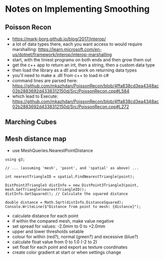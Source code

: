# Notes on Implementing Smoothing

## Poisson Recon
- https://mark-borg.github.io/blog/2017/interop/
- a lot of data types there, each you want access to would require marshalling: https://learn.microsoft.com/en-us/dotnet/framework/interop/interop-marshalling
- start, with the tiniest programs on both ends and then grow them out
- get the c++ app to return an int, then a string, then a custom data type
- then load the library as a dll and work on returning data types
- you'll need to make a .dll from c++ to load in c#
- command lines are parsed here: https://github.com/mkazhdan/PoissonRecon/blob/4ffa838cd3ea4348ac02b2883692d4338312150d/Src/PoissonRecon.cpp#L584
- which lead to Execute: https://github.com/mkazhdan/PoissonRecon/blob/4ffa838cd3ea4348ac02b2883692d4338312150d/Src/PoissonRecon.cpp#L272
## Marching Cubes

## Mesh distance map
- use MeshQueries.NearestPointDistance
```
using g3;

// ... (assuming 'mesh', 'point', and 'spatial' as above) ...

int nearestTriangleID = spatial.FindNearestTriangle(point); 

DistPoint3Triangle3 distInfo = new DistPoint3Triangle3(point, mesh.GetTriangle(nearestTriangleID));
distInfo.GetSquared(); // Calculate the squared distance

double distance = Math.Sqrt(distInfo.DistanceSquared); 
Console.WriteLine($"Distance from point to mesh: {distance}");
```
- calculate distance for each point
- if within the compared mesh, make value negative
- set spread for values: -2.0mm to 0 to +2.0mm
- upper and lower thresholds setable
- colour for within (red?), normal (green?) and excessive (blue?)
- calculate float value from 0 to 1.0 (-2 to 2)
- set float for each point and export as texture coordinates
- create color gradient at start or when settings change
